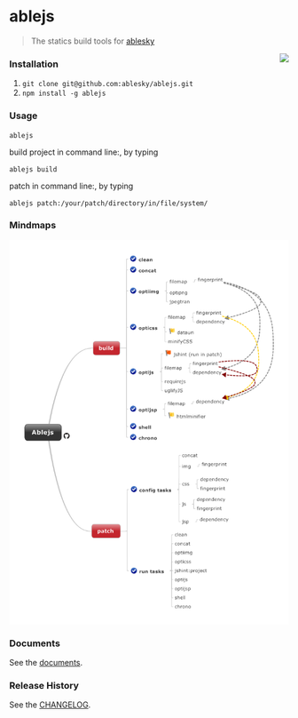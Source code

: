 ablejs
=============

>The statics build tools for [ablesky](http://www.ablesky.com)

<img align="right" src="http://stat.ablesky.com/stata/images/market/index/index-new-logo.png" />


### Installation
1. ``` git clone git@github.com:ablesky/ablejs.git ```
2. ``` npm install -g ablejs ```

### Usage

    ablejs

build project in command line:, by typing 
    
    ablejs build 

patch in command line:, by typing 
    
    ablejs patch:/your/patch/directory/in/file/system/

### Mindmaps 

<img align="middle" src="./doc/images/ablejs.png" />

### Documents
See the [documents](doc/README.md).

### Release History
See the [CHANGELOG](CHANGELOG).

